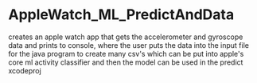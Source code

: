 # AppleWatch_ML_PredictAndData
creates an apple watch app that gets the accelerometer and gyroscope data and prints to console, where the user puts the data into the input file for the java program to create many csv's which can be put into apple's core ml activity classifier and then the model can be used in the predict xcodeproj
